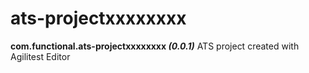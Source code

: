 # ats-projectxxxxxxxx
**com.functional.ats-projectxxxxxxxx *(0.0.1)***
ATS project created with Agilitest Editor